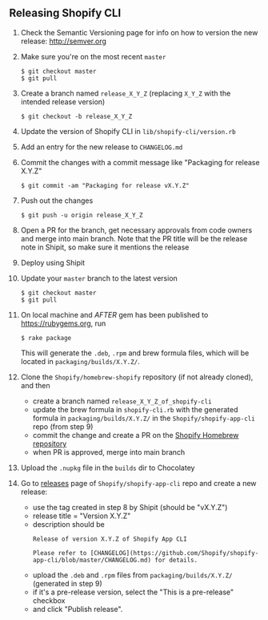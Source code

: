 ## Releasing Shopify CLI

1. Check the Semantic Versioning page for info on how to version the new release: http://semver.org

1. Make sure you're on the most recent `master`
   ```
   $ git checkout master
   $ git pull
   ```

1. Create a branch named `release_X_Y_Z` (replacing `X_Y_Z` with the intended release version)
   ```
   $ git checkout -b release_X_Y_Z
   ```

1. Update the version of Shopify CLI in `lib/shopify-cli/version.rb`

1. Add an entry for the new release to `CHANGELOG.md`

1. Commit the changes with a commit message like "Packaging for release X.Y.Z"
   ```
   $ git commit -am "Packaging for release vX.Y.Z"
   ```

1. Push out the changes
   ```
   $ git push -u origin release_X_Y_Z
   ```

1. Open a PR for the branch, get necessary approvals from code owners and merge into main branch. Note that the PR title will be the release note in Shipit, so make sure it mentions the release

1. Deploy using Shipit

1. Update your `master` branch to the latest version
   ```
   $ git checkout master
   $ git pull
   ```

1. On local machine and _AFTER_ gem has been published to https://rubygems.org, run
   ```
   $ rake package
   ```
   This will generate the `.deb`, `.rpm` and brew formula files, which will be located in `packaging/builds/X.Y.Z/`.

1. Clone the `Shopify/homebrew-shopify` repository (if not already cloned), and then
    * create a branch named `release_X_Y_Z_of_shopify-cli`
    * update the brew formula in `shopify-cli.rb` with the generated formula in `packaging/builds/X.Y.Z/` in the `Shopify/shopify-app-cli` repo (from step 9)
    * commit the change and create a PR on the [Shopify Homebrew repository](https://github.com/Shopify/homebrew-shopify)
    * when PR is approved, merge into main branch

1. Upload the `.nupkg` file in the `builds` dir to Chocolatey

1. Go to [releases](https://github.com/Shopify/shopify-app-cli/releases) page of `Shopify/shopify-app-cli` repo and create a new release:
    * use the tag created in step 8 by Shipit (should be "vX.Y.Z")
    * release title = "Version X.Y.Z"
    * description should be 
      ```
      Release of version X.Y.Z of Shopify App CLI
    
      Please refer to [CHANGELOG](https://github.com/Shopify/shopify-app-cli/blob/master/CHANGELOG.md) for details.
      ```
    * upload the `.deb` and `.rpm` files from `packaging/builds/X.Y.Z/` (generated in step 9)
    * if it's a pre-release version, select the "This is a pre-release" checkbox
    * and click "Publish release".
